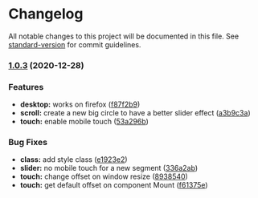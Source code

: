 # Changelog

All notable changes to this project will be documented in this file. See [standard-version](https://github.com/conventional-changelog/standard-version) for commit guidelines.

### [1.0.3](https://github.com/thecreazy/histoslider/compare/v2.0.15...v1.0.3) (2020-12-28)


### Features

* **desktop:** works on firefox ([f87f2b9](https://github.com/thecreazy/histoslider/commit/f87f2b970d41cdc65ae64bb0516d8a9037c7c459))
* **scroll:** create a new big circle to have a better slider effect ([a3b9c3a](https://github.com/thecreazy/histoslider/commit/a3b9c3afd43cadca060680cd15d6b880bbb73616))
* **touch:** enable mobile touch ([53a296b](https://github.com/thecreazy/histoslider/commit/53a296b1b28f4bcf0e347e08363ef64b057808c9))


### Bug Fixes

* **class:** add style class ([e1923e2](https://github.com/thecreazy/histoslider/commit/e1923e25399a44b238e4b5815b46819e82beab16))
* **slider:** no mobile touch for a new segment ([336a2ab](https://github.com/thecreazy/histoslider/commit/336a2ab18fbf17f98be2f972d204dc2bc842a1a9))
* **touch:** change offset on window resize ([8938540](https://github.com/thecreazy/histoslider/commit/89385405276876692895d4c1660ce82b2237b492))
* **touch:** get default offset on component Mount ([f61375e](https://github.com/thecreazy/histoslider/commit/f61375e0f9856e111a4bf2a5bc823a8e158efa09))
